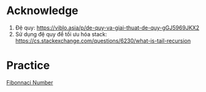 # Acknowledge
1. Đệ quy: https://viblo.asia/p/de-quy-va-giai-thuat-de-quy-gGJ5969JKX2
2. Sử dụng đệ quy để tối ưu hóa stack: https://cs.stackexchange.com/questions/6230/what-is-tail-recursion

# Practice

[Fibonnaci Number](https://github.com/nghoanglong/DataStructures-Algorithms-CheatSheet/blob/master/11%20RECURSIVE/fibonnaci_number.py)